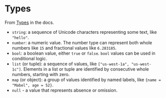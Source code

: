 # Types


From [Types](https://www.terraform.io/docs/language/expressions/types.html) in the docs.

- `string`: a sequence of Unicode characters representing some text, like `"hello"`.
- `number`: a numeric value. The number type can represent both whole numbers like `15` and fractional values like `6.283185`.
- `bool`: a boolean value, either `true` or `false`. `bool` values can be used in conditional logic.
- `list` (or tuple): a sequence of values, like `["us-west-1a", "us-west-1c"]`. Elements in a list or tuple are identified by consecutive whole numbers, starting with zero.
- `map` (or object): a group of values identified by named labels, like `{name = "Mabel", age = 52}`. 
- `null` - a value that represents absence or omission.
